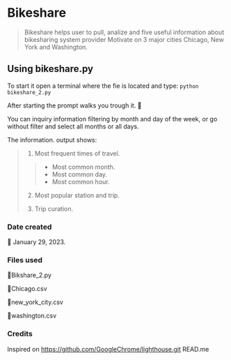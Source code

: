 # Bikeshare
> Bikeshare helps user to pull, analize and five useful information about bikesharing
> system provider Motivate on 3 major cities Chicago, New York and Washington.

## Using bikeshare.py
To start it open a terminal where the fie is located and type: `python bikeshare_2.py`

After starting the prompt walks you trough it. 🚶

You can inquiry information filtering by month and day of the week, or go without filter
and select all months or all days.

The information. output shows:
> 1. Most frequent times of travel.
>
>>- Most common month.
>>- Most common day.
>>- Most common hour.
>
> 2. Most popular station and trip.
>
> 3. Trip curation. 


### Date created
📆 January 29, 2023. 

### Files used
📁Bikshare_2.py

📁Chicago.csv

📁new_york_city.csv

📁washington.csv


### Credits
Inspired on https://github.com/GoogleChrome/lighthouse.git READ.me

